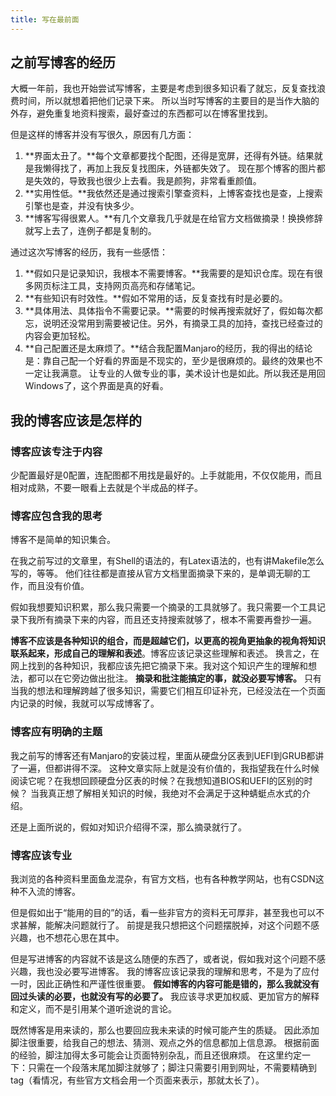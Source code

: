 ```yaml
---
title: 写在最前面
---
```


## 之前写博客的经历

大概一年前，我也开始尝试写博客，主要是考虑到很多知识看了就忘，反复查找浪费时间，所以就想着把他们记录下来。
所以当时写博客的主要目的是当作大脑的外存，避免重复地资料搜索，最好查过的东西都可以在博客里找到。

但是这样的博客并没有写很久，原因有几方面：
1. **界面太丑了。**每个文章都要找个配图，还得是宽屏，还得有外链。结果就是我懒得找了，再加上我反复找图床，外链都失效了。
现在那个博客的图片都是失效的，导致我也很少上去看。我是颜狗，非常看重颜值。
2. **实用性低。**我依然还是通过搜索引擎查资料，上博客查找也是查，上搜索引擎也是查，并没有快多少。
3. **博客写得很累人。**有几个文章我几乎就是在给官方文档做摘录！换换修辞就写上去了，连例子都是复制的。

通过这次写博客的经历，我有一些感悟：
1. **假如只是记录知识，我根本不需要博客。**我需要的是知识仓库。现在有很多网页标注工具，支持网页高亮和存储笔记。
1. **有些知识有时效性。**假如不常用的话，反复查找有时是必要的。
3. **具体用法、具体指令不需要记录。**需要的时候再搜索就好了，假如每次都忘，说明还没常用到需要被记住。另外，有摘录工具的加持，查找已经查过的内容会更加轻松。
2. **自己配置还是太麻烦了。**结合我配置Manjaro的经历，我的得出的结论是：靠自己配一个好看的界面是不现实的，至少是很麻烦的。最终的效果也不一定让我满意。
让专业的人做专业的事，美术设计也是如此。所以我还是用回Windows了，这个界面是真的好看。

## 我的博客应该是怎样的

### 博客应该专注于内容

少配置最好是0配置，连配图都不用找是最好的。上手就能用，不仅仅能用，而且相对成熟，不要一眼看上去就是个半成品的样子。

### 博客应包含我的思考

博客不是简单的知识集合。

在我之前写过的文章里，有Shell的语法的，有Latex语法的，也有讲Makefile怎么写的，等等。
他们往往都是直接从官方文档里面摘录下来的，是单调无聊的工作，而且没有价值。

假如我想要知识积累，那么我只需要一个摘录的工具就够了。我只需要一个工具记录下我所有摘录下来的内容，而且还支持搜索就够了，根本不需要再誊抄一遍。

**博客不应该是各种知识的组合，而是超越它们，以更高的视角更抽象的视角将知识联系起来，形成自己的理解和表述**。博客应该记录这些理解和表述。
换言之，在网上找到的各种知识，我都应该先把它摘录下来。我对这个知识产生的理解和想法，都可以在它旁边做出批注。
**摘录和批注能搞定的事，就没必要写博客。**
只有当我的想法和理解跨越了很多知识，需要它们相互印证补充，已经没法在一个页面内记录的时候，我就可以写成博客了。

### 博客应有明确的主题

我之前写的博客还有Manjaro的安装过程，里面从硬盘分区表到UEFI到GRUB都讲了一遍，但都讲得不深。
这种文章实际上就是没有价值的，我指望我在什么时候阅读它呢？在我想回顾硬盘分区表的时候？在我想知道BIOS和UEFI的区别的时候？
当我真正想了解相关知识的时候，我绝对不会满足于这种蜻蜓点水式的介绍。

还是上面所说的，假如对知识介绍得不深，那么摘录就行了。

### 博客应该专业

我浏览的各种资料里面鱼龙混杂，有官方文档，也有各种教学网站，也有CSDN这种不入流的博客。

但是假如出于“能用的目的”的话，看一些非官方的资料无可厚非，甚至我也可以不求甚解，能解决问题就行了。
前提是我只想把这个问题摆脱掉，对这个问题不感兴趣，也不想花心思在其中。

但是写进博客的内容就不该是这么随便的东西了，或者说，假如我对这个问题不感兴趣，我也没必要写进博客。
我的博客应该记录我的理解和思考，不是为了应付一时，因此正确性和严谨性很重要。
**假如博客的内容可能是错的，那么我就没有回过头读的必要，也就没有写的必要了。**
我应该寻求更加权威、更加官方的解释和定义，而不是引用某个道听途说的言论。

既然博客是用来读的，那么也要回应我未来读的时候可能产生的质疑。
因此添加脚注很重要，给我自己的想法、猜测、观点之外的信息都加上信息源。
根据前面的经验，脚注加得太多可能会让页面特别杂乱，而且还很麻烦。
在这里约定一下：只需在一个段落末尾加脚注就够了；脚注只需要引用到网址，不需要精确到tag（看情况，有些官方文档会用一个页面来表示，那就太长了）。


